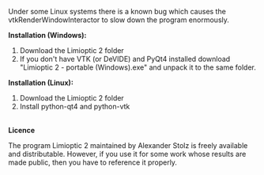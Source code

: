 Under some Linux systems there is a known bug which causes the vtkRenderWindowInteractor to slow down the program enormously.


<b>Installation (Windows):</b>

1. Download the Limioptic 2 folder
2. If you don't have VTK (or DeVIDE) and PyQt4 installed download "Limioptic 2 - portable (Windows).exe" and unpack it to the same folder.


<b>Installation (Linux):</b>

1. Download the Limioptic 2 folder
2. Install python-qt4 and python-vtk

<br>
<b>Licence</b>

The program Limioptic 2 maintained by Alexander Stolz is freely available and distributable. However, if you use it for some work whose results are made public, then you have to reference it properly.
